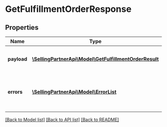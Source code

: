 # GetFulfillmentOrderResponse

## Properties
Name | Type | Description | Notes
------------ | ------------- | ------------- | -------------
**payload** | [**\SellingPartnerApi\Model\GetFulfillmentOrderResult**](GetFulfillmentOrderResult.md) | The payload for the getFulfillmentOrder operation. | [optional] 
**errors** | [**\SellingPartnerApi\Model\ErrorList**](ErrorList.md) | One or more unexpected errors occurred during the getFulfillmentOrder operation. | [optional] 

[[Back to Model list]](../README.md#documentation-for-models) [[Back to API list]](../README.md#documentation-for-api-endpoints) [[Back to README]](../README.md)


